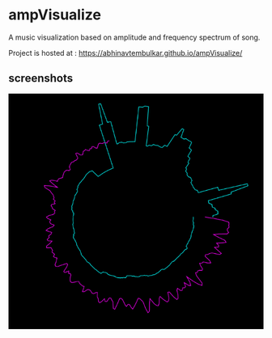# ampVisualize
A music visualization based on amplitude and frequency spectrum of song.

Project is hosted at : https://abhinavtembulkar.github.io/ampVisualize/

## screenshots
![](/images/screenshot.png)
